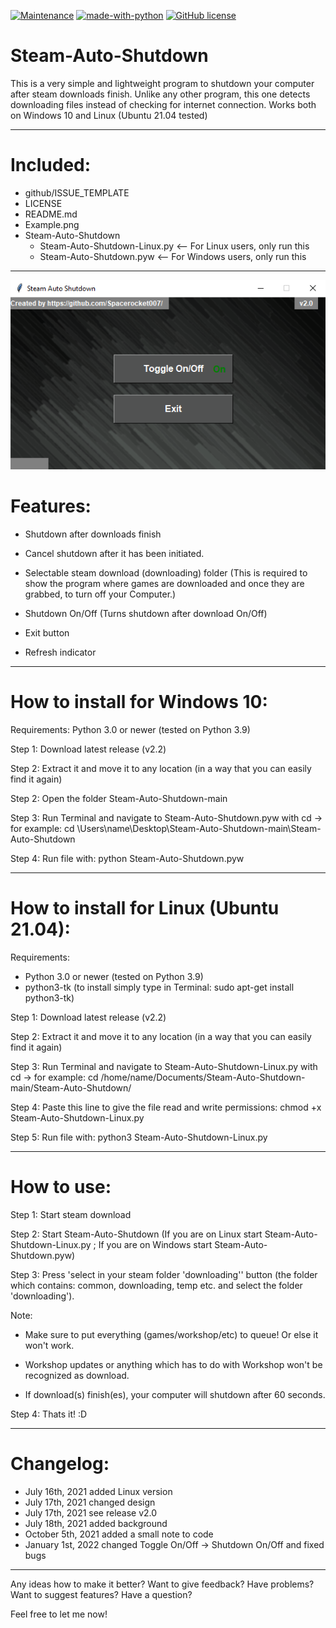 [![Maintenance](https://img.shields.io/badge/Maintained%3F-yes-green.svg)](https://GitHub.com/Naereen/StrapDown.js/graphs/commit-activity)
[![made-with-python](https://img.shields.io/badge/Made%20with-Python-1f425f.svg)](https://www.python.org/)
[![GitHub license](https://img.shields.io/github/license/Naereen/StrapDown.js.svg)](https://github.com/Naereen/StrapDown.js/blob/master/LICENSE)

# Steam-Auto-Shutdown

This is a very simple and lightweight program to shutdown your computer after steam downloads finish. 
Unlike any other program, this one detects downloading files instead of checking for internet connection. 
Works both on Windows 10 and Linux (Ubuntu 21.04 tested)

------

# Included:
- github/ISSUE_TEMPLATE
- LICENSE
- README.md
- Example.png
- Steam-Auto-Shutdown
    - Steam-Auto-Shutdown-Linux.py <-- For Linux users, only run this
    - Steam-Auto-Shutdown.pyw <-- For Windows users, only run this

-----
![Example](Example.png)

# Features:


- Shutdown after downloads finish

- Cancel shutdown after it has been initiated.

- Selectable steam download (downloading) folder (This is required to show the program where games are downloaded and once they are grabbed, to turn off your Computer.)

- Shutdown On/Off (Turns shutdown after download On/Off)

- Exit button

- Refresh indicator

-----

# How to install for Windows 10:


Requirements: Python 3.0 or newer (tested on Python 3.9)

 
Step 1: Download latest release (v2.2)


Step 2: Extract it and move it to any location (in a way that you can easily find it again)


Step 2: Open the folder Steam-Auto-Shutdown-main 


Step 3: Run Terminal and navigate to Steam-Auto-Shutdown.pyw with cd -> for example: cd \Users\name\Desktop\Steam-Auto-Shutdown-main\Steam-Auto-Shutdown


Step 4: Run file with: python Steam-Auto-Shutdown.pyw


-----

# How to install for Linux (Ubuntu 21.04):


Requirements: 
- Python 3.0 or newer (tested on Python 3.9)
- python3-tk (to install simply type in Terminal: sudo apt-get install python3-tk)


Step 1: Download latest release (v2.2)


Step 2: Extract it and move it to any location (in a way that you can easily find it again)


Step 3: Run Terminal and navigate to Steam-Auto-Shutdown-Linux.py with cd -> for example: cd /home/name/Documents/Steam-Auto-Shutdown-main/Steam-Auto-Shutdown/


Step 4: Paste this line to give the file read and write permissions: chmod +x Steam-Auto-Shutdown-Linux.py


Step 5: Run file with: python3 Steam-Auto-Shutdown-Linux.py


---------

# How to use:


Step 1: Start steam download


Step 2: Start Steam-Auto-Shutdown (If you are on Linux start Steam-Auto-Shutdown-Linux.py ; If you are on Windows start Steam-Auto-Shutdown.pyw)


Step 3: Press 'select in your steam folder 'downloading'' button (the folder which contains: common, downloading, temp etc. and select the folder 'downloading').


Note:


- Make sure to put everything (games/workshop/etc) to queue! Or else it won't work.


- Workshop updates or anything which has to do with Workshop won't be recognized as download.


- If download(s) finish(es), your computer will shutdown after 60 seconds.


Step 4: Thats it! :D

-----------
# Changelog:

- July 16th, 2021 added Linux version
- July 17th, 2021 changed design
- July 17th, 2021 see release v2.0
- July 18th, 2021 added background
- October 5th, 2021 added a small note to code
- January 1st, 2022 changed Toggle On/Off -> Shutdown On/Off and fixed bugs

---------
Any ideas how to make it better? Want to give feedback? Have problems? Want to suggest features? Have a question?


Feel free to let me now!
